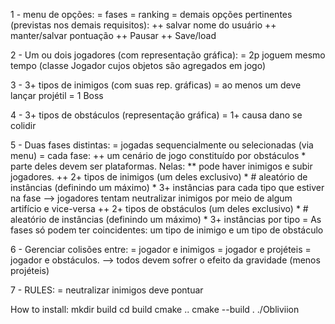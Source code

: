 1 - menu de opções:
	= fases 
	= ranking
	= demais opções pertinentes (previstas nos demais requisitos):
		++ salvar nome do usuário
		++ manter/salvar pontuação
		++ Pausar
		++ Save/load 

2 - Um ou dois jogadores (com representação gráfica):
	= 2p joguem mesmo tempo	(classe Jogador cujos objetos são agregados em jogo)

3 - 3+ tipos de inimigos (com suas rep. gráficas)
	= ao menos um deve lançar projétil
	= 1 Boss

4 - 3+ tipos de obstáculos (representação gráfica)
	= 1+ causa dano se colidir

5 - Duas fases distintas:
	= jogadas sequencialmente ou selecionadas (via menu)
	= cada fase: 
		++ um cenário de jogo constituído por obstáculos
			* parte deles devem ser plataformas. Nelas:
				** pode haver inimigos e subir jogadores. 
		++ 2+ tipos de inimigos (um deles exclusivo)
			* # aleatório de instâncias (definindo um máximo)
			* 3+ instâncias para cada tipo que estiver na fase
			--> jogadores tentam neutralizar inimigos por meio de algum artifício e vice-versa
		++ 2+ tipos de obstáculos (um deles exclusivo)
			* # aleatório de instâncias (definindo um máximo)
			* 3+ instâncias por tipo
	= As fases só podem ter coincidentes: um tipo de inimigo e um tipo de obstáculo

6 -	Gerenciar colisões entre:
	= jogador e inimigos
	= jogador e projéteis
	= jogador e obstáculos. 
	--> todos devem sofrer o efeito da gravidade (menos projéteis)

7 - RULES:
	= neutralizar inimigos deve pontuar


How to install:
	mkdir build
	cd build
	cmake ..
	cmake --build .
	./Obliviion
